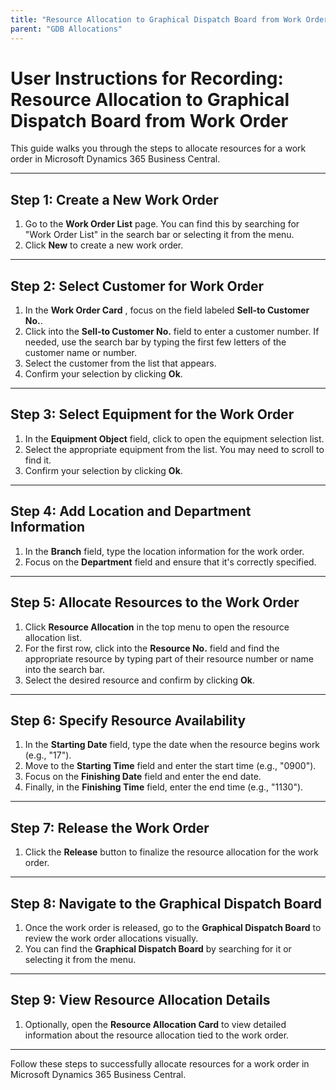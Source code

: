 ```yaml
---
title: "Resource Allocation to Graphical Dispatch Board from Work Order"
parent: "GDB Allocations"
---
```


# **User Instructions for Recording: Resource Allocation to Graphical Dispatch Board from Work Order**

This guide walks you through the steps to allocate resources for a work order
in Microsoft Dynamics 365 Business Central.

* * *

## **Step 1:** Create a New Work Order

  1. Go to the **Work Order List** page. You can find this by searching for "Work Order List" in the search bar or selecting it from the menu. 
  2. Click **New** to create a new work order. 

* * *

## **Step 2:** Select Customer for Work Order

  1. In the **Work Order Card** , focus on the field labeled **Sell-to Customer No.**.
  2. Click into the **Sell-to Customer No.** field to enter a customer number. If needed, use the search bar by typing the first few letters of the customer name or number. 
  3. Select the customer from the list that appears. 
  4. Confirm your selection by clicking **Ok**. 

* * *

## **Step 3:** Select Equipment for the Work Order

  1. In the **Equipment Object** field, click to open the equipment selection list. 
  2. Select the appropriate equipment from the list. You may need to scroll to find it. 
  3. Confirm your selection by clicking **Ok**.

* * *

## **Step 4:** Add Location and Department Information

  1. In the **Branch** field, type the location information for the work order. 
  2. Focus on the **Department** field and ensure that it's correctly specified. 

* * *

## **Step 5:** Allocate Resources to the Work Order

  1. Click **Resource Allocation** in the top menu to open the resource allocation list. 
  2. For the first row, click into the **Resource No.** field and find the appropriate resource by typing part of their resource number or name into the search bar. 
  3. Select the desired resource and confirm by clicking **Ok**. 

* * *

## **Step 6:** Specify Resource Availability

  1. In the **Starting Date** field, type the date when the resource begins work (e.g., "17"). 
  2. Move to the **Starting Time** field and enter the start time (e.g., "0900"). 
  3. Focus on the **Finishing Date** field and enter the end date. 
  4. Finally, in the **Finishing Time** field, enter the end time (e.g., "1130"). 

* * *

## **Step 7:** Release the Work Order

  1. Click the **Release** button to finalize the resource allocation for the work order. 

* * *

## **Step 8:** Navigate to the Graphical Dispatch Board

  1. Once the work order is released, go to the **Graphical Dispatch Board** to review the work order allocations visually. 
  2. You can find the **Graphical Dispatch Board** by searching for it or selecting it from the menu. 

* * *

## **Step 9:** View Resource Allocation Details

  1. Optionally, open the **Resource Allocation Card** to view detailed information about the resource allocation tied to the work order.

* * *

Follow these steps to successfully allocate resources for a work order in
Microsoft Dynamics 365 Business Central.

